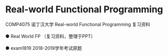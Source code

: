 # Real-world Functional Programming
COMP4075 诺丁汉大学 Real-world Functional Programming 复习资料<br><br>
● Real World FP （复习资料，整理于PPT）<br><br>
● exam1819 2018-2019学年考试原题
